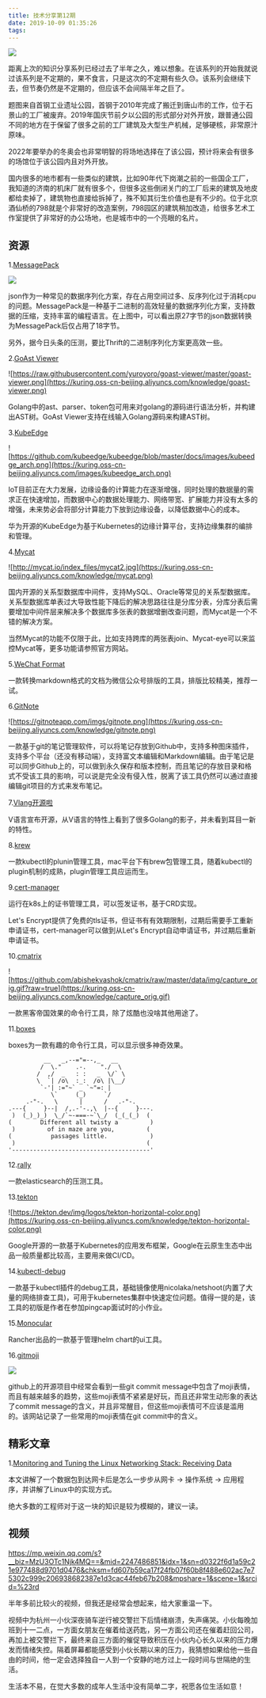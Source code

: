 ```yaml
---
title: 技术分享第12期
date: 2019-10-09 01:35:26
tags:
---
```


![](https://kuring.oss-cn-beijing.aliyuncs.com/knowledge/12.JPG)

距离上次的知识分享系列已经过去了半年之久，难以想象。在该系列的开始我就说过该系列是不定期的，果不食言，只是这次的不定期有些久😓。该系列会继续下去，但节奏仍然是不定期的，但应该不会间隔半年之巨了。

题图来自首钢工业遗址公园，首钢于2010年完成了搬迁到唐山市的工作，位于石景山的工厂被废弃。2019年国庆节前夕以公园的形式部分对外开放，跟普通公园不同的地方在于保留了很多之前的工厂建筑及大型生产机械，足够硬核，非常原汁原味。

2022年要举办的冬奥会也非常明智的将场地选择在了该公园，预计将来会有很多的场馆位于该公园内且对外开放。

国内很多的地市都有一些类似的建筑，比如90年代下岗潮之前的一些国企工厂，我知道的济南的机床厂就有很多个，但很多这些倒闭关门的工厂后来的建筑及地皮都给卖掉了，建筑物也直接给拆掉了，殊不知其衍生价值也是有不少的。位于北京酒仙桥的798就是个非常好的改造案例，798园区的建筑稍加改造，给很多艺术工作室提供了非常好的办公场地，也是城市中的一个亮眼的名片。

## 资源

1.[MessagePack](https://msgpack.org/)

![](https://kuring.oss-cn-beijing.aliyuncs.com/knowledge/messagepack.png)

json作为一种常见的数据序列化方案，存在占用空间过多、反序列化过于消耗cpu的问题。MessagePack是一种基于二进制的高效轻量的数据序列化方案，支持数据的压缩，支持丰富的编程语言。在上图中，可以看出原27字节的json数据转换为MessagePack后仅占用了18字节。

另外，据今日头条的压测，要比Thrift的二进制序列化方案更高效一些。

2.[GoAst Viewer](https://github.com/yuroyoro/goast-viewer)

![https://raw.githubusercontent.com/yuroyoro/goast-viewer/master/goast-viewer.png](https://kuring.oss-cn-beijing.aliyuncs.com/knowledge/goast-viewer.png)

Golang中的ast、parser、token包可用来对golang的源码进行语法分析，并构建出AST树。GoAst Viewer支持在线输入Golang源码来构建AST树。

3.[KubeEdge](https://kubeedge.io)

![https://github.com/kubeedge/kubeedge/blob/master/docs/images/kubeedge_arch.png](https://kuring.oss-cn-beijing.aliyuncs.com/images/kubeedge_arch.png)

IoT目前正在大力发展，边缘设备的计算能力在逐渐增强，同时处理的数据量的需求正在快速增加，而数据中心的数据处理能力、网络带宽、扩展能力并没有太多的增强，未来势必会将部分计算能力下放到边缘设备，以降低数据中心的成本。

华为开源的KubeEdge为基于Kubernetes的边缘计算平台，支持边缘集群的编排和管理。

4.[Mycat](http://mycat.io/)

![http://mycat.io/index_files/mycat2.jpg](https://kuring.oss-cn-beijing.aliyuncs.com/knowledge/mycat.png)

国内开源的关系型数据库中间件，支持MySQL、Oracle等常见的关系型数据库。关系型数据库单表过大导致性能下降后的解决思路往往是分库分表，分库分表后需要增加中间件层来解决多个数据库多张表的数据增删改查问题，而Mycat是一个不错的解决方案。

当然Mycat的功能不仅限于此，比如支持跨库的两张表join、Mycat-eye可以来监控Mycat等，更多功能请参照官方网站。

5.[WeChat Format](https://lab.lyric.im/wxformat/)

一款转换markdown格式的文档为微信公众号排版的工具，排版比较精美，推荐一试。

6.[GitNote](https://gitnoteapp.com/zh/)

![https://gitnoteapp.com/imgs/gitnote.png](https://kuring.oss-cn-beijing.aliyuncs.com/knowledge/gitnote.png)

 一款基于git的笔记管理软件，可以将笔记存放到Github中，支持多种图床插件，支持多个平台（还没有移动端），支持富文本编辑和Markdown编辑。由于笔记是可以同步Github上的，可以做到永久保存和版本控制，而且笔记的存放目录和格式不受该工具的影响，可以说是完全没有侵入性，脱离了该工具仍然可以通过直接编辑git项目的方式来发布笔记。

7.[Vlang开源啦](http://www.vlang.org)

V语言宣布开源，从V语言的特性上看到了很多Golang的影子，并未看到耳目一新的特性。

8.[krew](https://github.com/kubernetes-sigs/krew)

一款kubectl的plunin管理工具，mac平台下有brew包管理工具，随着kubectl的plugin机制的成熟，plugin管理工具应运而生。

9.[cert-manager](https://github.com/jetstack/cert-manager)

运行在k8s上的证书管理工具，可以签发证书，基于CRD实现。

Let's Encrypt提供了免费的tls证书，但证书有有效期限制，过期后需要手工重新申请证书，cert-manager可以做到从Let's Encrypt自动申请证书，并过期后重新申请证书。

10.[cmatrix](https://github.com/abishekvashok/cmatrix)

![https://github.com/abishekvashok/cmatrix/raw/master/data/img/capture_orig.gif?raw=true](https://kuring.oss-cn-beijing.aliyuncs.com/knowledge/capture_orig.gif)

一款黑客帝国效果的命令行工具，除了炫酷也没啥其他用途了。

11.[boxes](https://boxes.thomasjensen.com/)

boxes为一款有趣的命令行工具，可以显示很多神奇效果。

```
          __   _,--="=--,_   __
         /  \."    .-.    "./  \
        /  ,/  _   : :   _  \/` \
        \  `| /o\  :_:  /o\ |\__/
         `-'| :="~` _ `~"=: |
            \`     (_)     `/
     .-"-.   \      |      /   .-"-.
.---{     }--|  /,.-'-.,\  |--{     }---.
 )  (_)_)_)  \_/`~-===-~`\_/  (_(_(_)  (
(        Different all twisty a         )
 )         of in maze are you,         (
(           passages little.            )
 )                                     (
'---------------------------------------'
```

12.[rally](https://github.com/elastic/rally)

一款elasticsearch的压测工具。

13.[tekton](https://tekton.dev)

![https://tekton.dev/img/logos/tekton-horizontal-color.png](https://kuring.oss-cn-beijing.aliyuncs.com/knowledge/tekton-horizontal-color.png)

Google开源的一款基于Kubernetes的应用发布框架，Google在云原生生态中出品一般质量都比较高，主要用来做CI/CD。

14.[kubectl-debug](https://github.com/aylei/kubectl-debug)

一款基于kubectl插件的debug工具，基础镜像使用nicolaka/netshoot(内置了大量的网络排查工具)，可用于kubernetes集群中快速定位问题。值得一提的是，该工具的初版是作者在参加pingcap面试时的小作业。

15.[Monocular](https://github.com/helm/monocular)

Rancher出品的一款基于管理helm chart的ui工具。

16.[gitmoji](https://gitmoji.carloscuesta.me)

![](https://kuring.oss-cn-beijing.aliyuncs.com/knowledge/gitmoji.jpg)

github上的开源项目中经常会看到一些git commit message中包含了moji表情，而且有越来越多的趋势，这些moji表情不紧紧是好玩，而且还非常生动形象的表达了commit message的含义，并且非常醒目，但这些moji表情可不应该是滥用的。该网站记录了一些常用的moji表情在git commit中的含义。

## 精彩文章

1.[Monitoring and Tuning the Linux Networking Stack: Receiving Data](https://blog.packagecloud.io/eng/2016/06/22/monitoring-tuning-linux-networking-stack-receiving-data/)

本文讲解了一个数据包到达网卡后是怎么一步步从网卡 -> 操作系统 -> 应用程序，并讲解了Linux中的实现方式。

绝大多数的工程师对于这一块的知识是较为模糊的，建议一读。

## 视频

https://mp.weixin.qq.com/s?__biz=MzU3OTc1Njk4MQ==&mid=2247486851&idx=1&sn=d0322f6d1a59c21e977488d9701d0476&chksm=fd607b59ca17f24fb07f60b8f488e602ac7e75302c999c206938682387e1d3cac44feb67b208&mpshare=1&scene=1&srcid=%23rd

半年多前比较火的视频，但我还是经常会想起来，给大家重温一下。

视频中为杭州一小伙深夜骑车逆行被交警拦下后情绪崩溃，失声痛哭。小伙每晚加班到十一二点，一方面女朋友在催着给送药匙，另一方面公司还在催着赶回公司，再加上被交警拦下，最终来自三方面的催促导致积压在小伙内心长久以来的压力爆发而情绪失控。隔着屏幕都能感受到小伙长期以来的压力，我猜想如果给他一些自由的时间，他一定会选择独自一人到一个安静的地方过上一段时间与世隔绝的生活。

生活本不易，在觉大多数的成年人生活中没有简单二字，祝愿各位生活如意！


